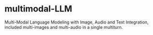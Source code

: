 # multimodal-LLM
Multi-Modal Language Modeling with Image, Audio and Text Integration, included multi-images and multi-audio in a single multiturn.
